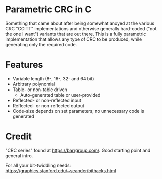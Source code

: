 # Parametric CRC in C
Something that came about after being somewhat anoyed at the various CRC "CCITT" implementations and otherwise generally hard-coded ("not the one I want") variants that are out there. This is a fully parametric implementation that allows any type of CRC to be produced, while generating only the required code.

# Features
* Variable length (8-, 16-, 32- and 64 bit)
* Arbitrary polynomial
* Table- or non-table driven
  * Auto-generated table or user-provided
* Reflected- or non-reflected input
* Reflected- or non-reflected output
* Code-size depends on set parameters; no unnecessary code is generated

# Credit
"CRC series" found at <https://barrgroup.com/>. Good starting point and general intro.

For all your bit-twiddling needs: <https://graphics.stanford.edu/~seander/bithacks.html>
